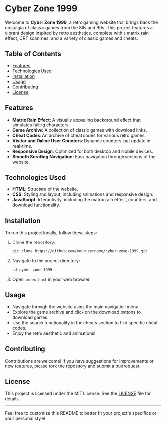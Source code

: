 # Cyber Zone 1999

Welcome to **Cyber Zone 1999**, a retro gaming website that brings back the nostalgia of classic games from the 80s and 90s. This project features a vibrant design inspired by retro aesthetics, complete with a matrix rain effect, CRT scanlines, and a variety of classic games and cheats.

## Table of Contents

- [Features](#features)
- [Technologies Used](#technologies-used)
- [Installation](#installation)
- [Usage](#usage)
- [Contributing](#contributing)
- [License](#license)

## Features

- **Matrix Rain Effect**: A visually appealing background effect that simulates falling characters.
- **Game Archive**: A collection of classic games with download links.
- **Cheat Codes**: An archive of cheat codes for various retro games.
- **Visitor and Online User Counters**: Dynamic counters that update in real-time.
- **Responsive Design**: Optimized for both desktop and mobile devices.
- **Smooth Scrolling Navigation**: Easy navigation through sections of the website.

## Technologies Used

- **HTML**: Structure of the website.
- **CSS**: Styling and layout, including animations and responsive design.
- **JavaScript**: Interactivity, including the matrix rain effect, counters, and download functionality.

## Installation

To run this project locally, follow these steps:

1. Clone the repository:
   ```bash
   git clone https://github.com/yourusername/cyber-zone-1999.git
   ```
2. Navigate to the project directory:
   ```bash
   cd cyber-zone-1999
   ```
3. Open `index.html` in your web browser.

## Usage

- Navigate through the website using the main navigation menu.
- Explore the game archive and click on the download buttons to download games.
- Use the search functionality in the cheats section to find specific cheat codes.
- Enjoy the retro aesthetic and animations!

## Contributing

Contributions are welcome! If you have suggestions for improvements or new features, please fork the repository and submit a pull request.

## License

This project is licensed under the MIT License. See the [LICENSE](LICENSE) file for details.

---

Feel free to customize this README to better fit your project's specifics or your personal style!
